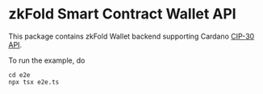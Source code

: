 # zkFold Smart Contract Wallet API 

This package contains zkFold Wallet backend supporting Cardano [CIP-30 API](https://github.com/cardano-foundation/CIPs/tree/master/CIP-0030).

To run the example, do

```
cd e2e
npx tsx e2e.ts
```
